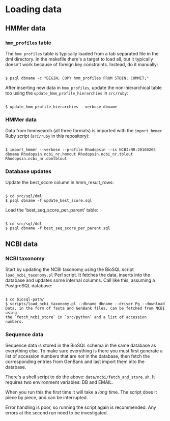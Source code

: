 # Loading data

## HMMer data

### `hmm_profiles` table

The `hmm_profiles` table is typically loaded from a tab separated file in the dml
directory.  In the makefile there's a target to load all, but it typically
doesn't work because of foreign key constraints. Instead, do it manually:

```

$ psql dbname -c "BEGIN; COPY hmm_profiles FROM STDIN; COMMIT;"

```

After inserting new data in `hmm_profiles`, update the non-hierarchical table too
using the `update_hmm_profile_hierarchies` in `src/ruby`:

```

$ update_hmm_profile_hierarchies --verbose dbname

```

### HMMer data

Data from hmmsearch (all three formats) is imported with the `import_hmmer` 
Ruby script (`src/ruby` in this repository):

```

$ import_hmmer --verbose --profile Rhodopsin --ss NCBI:NR:20160205 dbname Rhodopsin.ncbi_nr.hmmout Rhodopsin.ncbi_nr.tblout Rhodopsin.ncbi_nr.domtblout

```

### Database updates

Update the best_score column in hmm_result_rows:

```

$ cd src/sql/dml
$ psql dbname -f update_best_score.sql

```

Load the 'best_seq_score_per_parent' table:

```

$ cd src/sql/ddl
$ psql dbname -f best_seq_score_per_parent.sql

```

## NCBI data

### NCBI taxonomy

Start by updating the NCBI taxonomy using the BioSQL script `load_ncbi_taxonomy.pl` 
Perl script. It fetches the data, inserts into the database and updates some internal
columns. Call like this, assuming a PostgreSQL database:

```

$ cd biosql-path/
$ scripts/load_ncbi_taxonomy.pl --dbname dbname --driver Pg --download
Data, in the form of fasta and GenBank files, can be fetched from NCBI using
the `fetch_ncbi_store` in `src/python` and a list of accession numbers.

```

### Sequence data

Sequence data is stored in the BioSQL schema in the same database as everything 
else. To make sure everything is there you must first generate a list of accession
numbers that are *not* in the database, then fetch the corresponding entries from
GenBank and last import them into the database.

There's a shell script to do the above: `data/ncbi/fetch_and_store.sh`. It requires
two environment variables: DB and EMAIL.

When you run this the first time it will take a *long* time. The script does it
piece by piece, and can be interrupted.

Error handling is poor, so running the script again is recommended. Any errors at
the second run need to be investigated.
